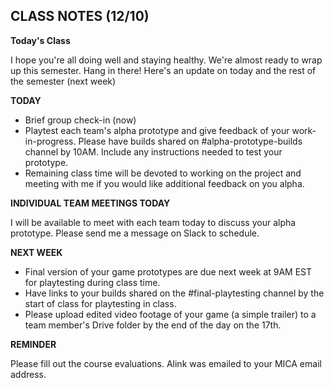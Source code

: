 ## CLASS NOTES (12/10)

__Today's Class__

I hope you're all doing well and staying healthy. We're almost ready to wrap up this semester. Hang in there!
Here's an update on today and the rest of the semester (next week)

__TODAY__
- Brief group check-in (now)
- Playtest each team's alpha prototype and give feedback of your work-in-progress. Please have builds shared on #alpha-prototype-builds channel by 10AM. Include any instructions needed to test your prototype.
- Remaining class time will be devoted to working on the project and meeting with me if you would like additional feedback on you alpha.

__INDIVIDUAL TEAM MEETINGS TODAY__

I will be available to meet with each team today to discuss your alpha prototype. Please send me a message on Slack to schedule.

__NEXT WEEK__
- Final version of your game prototypes are due next week at 9AM EST for playtesting during class time.
- Have links to your builds shared on the #final-playtesting channel by the start of class for playtesting in class.
- Please upload edited video footage of your game (a simple trailer) to a team member's Drive folder by the end of the day on the 17th.

__REMINDER__

Please fill out the course evaluations. Alink was emailed to your MICA email address.

